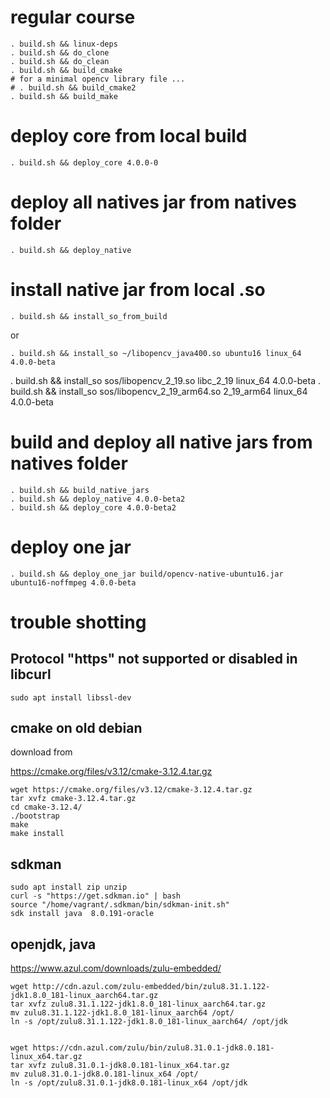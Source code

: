 # regular course

```
. build.sh && linux-deps
. build.sh && do_clone 
. build.sh && do_clean 
. build.sh && build_cmake
# for a minimal opencv library file ...
# . build.sh && build_cmake2 
. build.sh && build_make
```

# deploy core from local build
```
. build.sh && deploy_core 4.0.0-0
```

# deploy all natives jar from natives folder
```
. build.sh && deploy_native
```

# install native jar from local .so
```
. build.sh && install_so_from_build
```
or
```
. build.sh && install_so ~/libopencv_java400.so ubuntu16 linux_64 4.0.0-beta
```

. build.sh && install_so sos/libopencv_2_19.so libc_2_19 linux_64 4.0.0-beta
. build.sh && install_so sos/libopencv_2_19_arm64.so 2_19_arm64 linux_64 4.0.0-beta

# build and deploy all native jars from natives folder

```
. build.sh && build_native_jars
. build.sh && deploy_native 4.0.0-beta2
. build.sh && deploy_core 4.0.0-beta2
```

# deploy one jar
```
. build.sh && deploy_one_jar build/opencv-native-ubuntu16.jar ubuntu16-noffmpeg 4.0.0-beta
```

# trouble shotting

## Protocol "https" not supported or disabled in libcurl

```
sudo apt install libssl-dev 
```

## cmake on old debian

download from

https://cmake.org/files/v3.12/cmake-3.12.4.tar.gz

```
wget https://cmake.org/files/v3.12/cmake-3.12.4.tar.gz
tar xvfz cmake-3.12.4.tar.gz 
cd cmake-3.12.4/
./bootstrap
make
make install
```

## sdkman

```
sudo apt install zip unzip
curl -s "https://get.sdkman.io" | bash
source "/home/vagrant/.sdkman/bin/sdkman-init.sh"
sdk install java  8.0.191-oracle
```

## openjdk, java 

https://www.azul.com/downloads/zulu-embedded/

```
wget http://cdn.azul.com/zulu-embedded/bin/zulu8.31.1.122-jdk1.8.0_181-linux_aarch64.tar.gz 
tar xvfz zulu8.31.1.122-jdk1.8.0_181-linux_aarch64.tar.gz 
mv zulu8.31.1.122-jdk1.8.0_181-linux_aarch64 /opt/
ln -s /opt/zulu8.31.1.122-jdk1.8.0_181-linux_aarch64/ /opt/jdk


wget https://cdn.azul.com/zulu/bin/zulu8.31.0.1-jdk8.0.181-linux_x64.tar.gz
tar xvfz zulu8.31.0.1-jdk8.0.181-linux_x64.tar.gz
mv zulu8.31.0.1-jdk8.0.181-linux_x64 /opt/
ln -s /opt/zulu8.31.0.1-jdk8.0.181-linux_x64 /opt/jdk
```